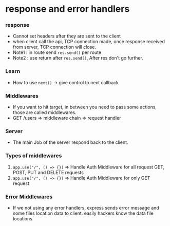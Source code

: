 # response and error handlers

### response
- Cannot set headers after they are sent to the client
- when client call the api, TCP connection made, once response received from server, TCP connection will close.
- Note1 : in route send `res.send()` per route
- Note2 : use return after `res.send()`, After res don't go further.

### Learn
- How to use `next()` -> give control to next callback


### Middlewares
- If you want to hit target, in between you need to pass some actions, those are called middlewares.
- GET /users => middleware chain => request handler

### Server
- The main Job of the server respond back to the client.


### Types of middlewares
1. `app.use("/", () => {})` => Handle Auth Middleware for all request GET, POST, PUT and DELETE requests 
2. `app.use("/", () => {})` => Handle Auth Middleware for only  GET request

### Error Middlewares
- If we not using any error handlers, express sends error message and some files location data to client. easily hackers know the data file locations